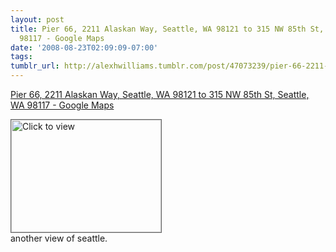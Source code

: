 ```yaml
---
layout: post
title: Pier 66, 2211 Alaskan Way, Seattle, WA 98121 to 315 NW 85th St, Seattle, WA
  98117 - Google Maps
date: '2008-08-23T02:09:09-07:00'
tags: 
tumblr_url: http://alexhwilliams.tumblr.com/post/47073239/pier-66-2211-alaskan-way-seattle-wa-98121-to-315-nw
---
```

<a href="https://www.iterasi.net/OpenViewer.aspx?sqrlitid=xzCO9kxie0GGQkD8iEmThA">Pier 66, 2211 Alaskan Way, Seattle, WA 98121 to 315 NW 85th St, Seattle, WA 98117 - Google Maps</a><br/><p><a href="https://www.iterasi.net/OpenViewer.aspx?sqrlitid=xzCO9kxie0GGQkD8iEmThA" target="_blank"> <img src="http://AssetHost01a.iterasi.net/ec2eb670e447/94d5ad32ba6b/ff6f9e86baa1/55bc2257d04b/12efc3f3-0343-43a4-9988-8fee5c71bae5/thumbnail.jpg???20080823090932???GaHZdvWLbMRx+aYqtTxIef1dhrvjJ/C1mlDt3gjkiKTN/ck6eRDmkDg4p3XpRcrw8ejYBi3AQFEKqXwtthdi9m/jc3RHzkU6lrcA0FkATQNvSQgl3nKb3nfqM4EFckBAkeeoaistUnRmLTPRtShb4Rm6mK9nuXLMWcx9aIB2g2g=" width="240" height="180" style="border:solid 1px #666" alt="Click to view"/></a>
<br/>another view of seattle.</p>

